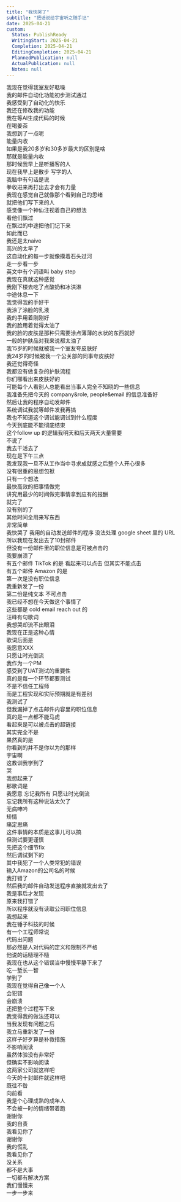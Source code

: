 ```yaml
---    
title: "我快哭了"    
subtitle: "把话说给宇宙听之随手记"    
date: 2025-04-21    
custom:    
  Status: PublishReady    
  WritingStart: 2025-04-21    
  Completion: 2025-04-21    
  EditingCompletion: 2025-04-21    
  PlannedPublication: null    
  ActualPublication: null    
  Notes: null    
---        
```

我现在觉得我室友好聒噪        
我的邮件自动化功能初步测试通过      
我感受到了自动化的快乐        
我还在修改我的功能        
我在等AI生成代码的时候      
在喝姜茶      
我想到了一点呢      
能量内收      
如果是我20多岁和30多岁最大的区别是啥      
那就是能量内收      
那时候我早上是听播客的人      
现在我早上是散步 写字的人      
我脑中有句话是说      
拳收进来再打出去才会有力量        
我现在感觉自己就像那个看到自己的思绪      
就把他们写下来的人      
感觉像一个神仙注视着自己的想法      
看他们飘过      
在飘过的中途把他们记下来      
如此而已        
我还是太naive      
高兴的太早了      
这自动化的每一步就像摸着石头过河      
走一步看一步      
英文中有个词语叫 baby step      
我现在真就这种感觉        
我刚下楼去吃了点酸奶和冰淇淋      
中途休息一下      
我觉得我的手好干      
我涂了涂脸的乳液      
我的手用着刚刚好      
我的脸用着觉得太油了      
我的脸的皮肤是那种只需要涂点薄薄的水状的东西就好      
一般的护肤品对我来说都太油了        
我15岁的时候就被我一个室友夸皮肤好      
我24岁的时候被我一个公关部的同事夸皮肤好      
我还觉得奇怪      
我都没有做复杂的护肤流程      
你们哪看出来皮肤好的      
可能每个人看别人总能看出当事人完全不知晓的一些信息        
我准备先把今天的 company&role, people&email 的信息准备好      
然后让我的程序自动发邮件      
系统调试我就等邮件发我再搞      
我也不知道这个调试能调试到什么程度      
今天到底能不能彻底结束      
这个follow up 的逻辑我明天和后天两天大量需要      
不说了      
我去干活去了      
现在是下午三点        
我发现我一旦不从工作当中寻求成就感之后整个人开心很多      
没有很重的思想包袱      
只有一个想法      
最快高效的把事情做完      
讲究用最少的时间做完事情拿到应有的报酬      
就完了      
没有别的了      
其他时间全用来写东西      
非常简单        
我快哭了 我用的自动发送邮件的程序 没法处理 google sheet 里的 URL      
所以我现在发出去了10封邮件      
但没有一份邮件里的职位信息是可被点击的      
我要崩溃了        
有五个邮件 TikTok 的是 看起来可以点击 但其实不能点击      
有五个邮件 Amazon 的是      
第一次是没有职位信息      
我重新发了一份      
第二份是纯文本 不可点击        
我已经不想在今天做这个事情了        
这些都是 cold email reach out 的        
汪峰有句歌词      
我想哭却流不出眼泪      
我现在正是这种心情        
歌词后面是      
我愿意XXX      
只愿让时光倒流        
我作为一个PM      
感受到了UAT测试的重要性      
真的是每一个环节都要测试      
不是不信任工程师      
而是工程实现和实际预期就是有差别        
我测试了      
但我漏掉了点击邮件内容里的职位信息      
真的是一点都不能马虎      
看起來是可以被点击的超链接      
其实完全不是        
果然真的是      
你看到的并不是你以为的那样      
宇宙啊      
这教训我学到了      
哭        
我想起来了      
那歌词是      
我愿意 忘记我所有 只愿让时光倒流      
忘记我所有这种说法太欠了      
无病呻吟      
矫情        
痛定思痛      
这件事情的本质是这事儿可以搞      
但测试要更谨慎      
先把这个细节fix      
然后调试剩下的        
其中我犯了一个人类常犯的错误      
输入Amazon的公司名的时候      
我打错了      
然后我的邮件自动发送程序直接就发出去了      
我是事后才发现      
原来我打错了      
所以程序就没有读取公司职位信息        
我想起来      
我在锤子科技的时候      
有一个工程师常说      
代码出问题      
那必然是人对代码的定义和限制不严格      
他说的话糙理不糙        
我现在也从这个错误当中慢慢平静下来了      
吃一堑长一智      
学到了        
我现在觉得自己像一个人      
会犯错      
会崩溃      
还把整个过程写下来        
我觉得我的做法还可以      
当我发现有问题之后      
我立马重新发了一份      
这样子好歹算是补救措施      
不影响阅读      
虽然体验没有非常好      
但确实不影响阅读        
这两家公司就这样吧      
今天的十封邮件就这样吧      
既往不咎      
向前看        
我是个心理成熟的成年人      
不会被一时的情绪带着跑        
谢谢你      
我的自责      
我看见你了        
谢谢你      
我的慌乱      
我看见你了        
没关系      
都不是大事      
一切都有解决方案      
我们慢慢来      
一步一步来        
    